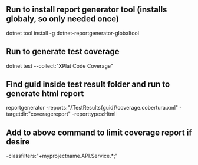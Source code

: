 ## Run to install report generator tool (installs globaly, so only needed once)
dotnet tool install -g dotnet-reportgenerator-globaltool

## Run to generate test coverage
dotnet test --collect:"XPlat Code Coverage"

## Find guid inside test result folder and run to generate html report
reportgenerator -reports:".\TestResults\{guid}\coverage.cobertura.xml" -targetdir:"coveragereport" -reporttypes:Html 

## Add to above command to limit coverage report if desire
-classfilters:"+myprojectname.API.Service.*;"